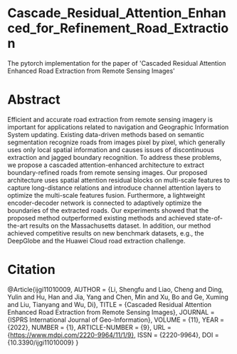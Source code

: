 # Cascade_Residual_Attention_Enhanced_for_Refinement_Road_Extraction
The pytorch implementation for the paper of 'Cascaded Residual Attention Enhanced Road Extraction from Remote Sensing Images'

# Abstract
Efficient and accurate road extraction from remote sensing imagery is important for applications related to navigation and Geographic Information System updating. Existing data-driven methods based on semantic segmentation recognize roads from images pixel by pixel, which generally uses only local spatial information and causes issues of discontinuous extraction and jagged boundary recognition. To address these problems, we propose a cascaded attention-enhanced architecture to extract boundary-refined roads from remote sensing images. Our proposed architecture uses spatial attention residual blocks on multi-scale features to capture long-distance relations and introduce channel attention layers to optimize the multi-scale features fusion. Furthermore, a lightweight encoder-decoder network is connected to adaptively optimize the boundaries of the extracted roads. Our experiments showed that the proposed method outperformed existing methods and achieved state-of-the-art results on the Massachusetts dataset. In addition, our method achieved competitive results on new benchmark datasets, e.g., the DeepGlobe and the Huawei Cloud road extraction challenge.

# Citation
@Article{ijgi11010009,
AUTHOR = {Li, Shengfu and Liao, Cheng and Ding, Yulin and Hu, Han and Jia, Yang and Chen, Min and Xu, Bo and Ge, Xuming and Liu, Tianyang and Wu, Di},
TITLE = {Cascaded Residual Attention Enhanced Road Extraction from Remote Sensing Images},
JOURNAL = {ISPRS International Journal of Geo-Information},
VOLUME = {11},
YEAR = {2022},
NUMBER = {1},
ARTICLE-NUMBER = {9},
URL = {https://www.mdpi.com/2220-9964/11/1/9},
ISSN = {2220-9964},
DOI = {10.3390/ijgi11010009}
}
